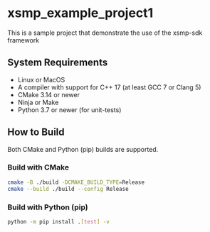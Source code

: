 # xsmp_example_project1


This is a sample project that demonstrate the use of the xsmp-sdk framework

## System Requirements

- Linux or MacOS
- A compiler with support for C++ 17 (at least GCC 7 or Clang 5)
- CMake 3.14 or newer
- Ninja or Make
- Python 3.7 or newer (for unit-tests)

## How to Build

Both CMake and Python (pip) builds are supported.

### Build with CMake

```bash
cmake -B ./build -DCMAKE_BUILD_TYPE=Release
cmake --build ./build --config Release
```

### Build with Python (pip)

```bash
python -m pip install .[test] -v
```

